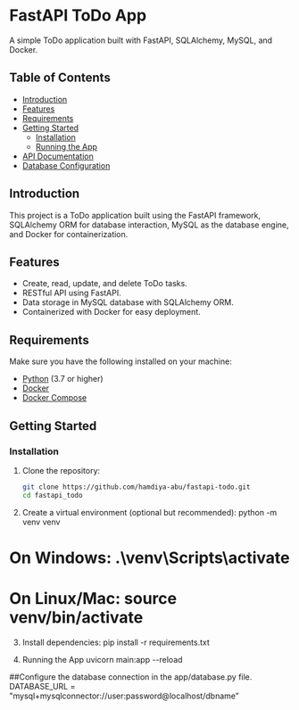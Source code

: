 # FastAPI ToDo App

A simple ToDo application built with FastAPI, SQLAlchemy, MySQL, and Docker.

## Table of Contents

- [Introduction](#introduction)
- [Features](#features)
- [Requirements](#requirements)
- [Getting Started](#getting-started)
  - [Installation](#installation)
  - [Running the App](#running-the-app)
- [API Documentation](#api-documentation)
- [Database Configuration](#database-configuration)


## Introduction

This project is a ToDo application built using the FastAPI framework, SQLAlchemy ORM for database interaction, MySQL as the database engine, and Docker for containerization.

## Features

- Create, read, update, and delete ToDo tasks.
- RESTful API using FastAPI.
- Data storage in MySQL database with SQLAlchemy ORM.
- Containerized with Docker for easy deployment.

## Requirements

Make sure you have the following installed on your machine:

- [Python](https://www.python.org/) (3.7 or higher)
- [Docker](https://www.docker.com/)
- [Docker Compose](https://docs.docker.com/compose/)

## Getting Started

### Installation

1. Clone the repository:

   ```bash
   git clone https://github.com/hamdiya-abu/fastapi-todo.git
   cd fastapi_todo
2. Create a virtual environment (optional but recommended):
   python -m venv venv
# On Windows: .\venv\Scripts\activate
# On Linux/Mac: source venv/bin/activate

3. Install dependencies:
  pip install -r requirements.txt

4. Running the App
 uvicorn main:app --reload

##Configure the database connection in the app/database.py file.
DATABASE_URL = "mysql+mysqlconnector://user:password@localhost/dbname"
